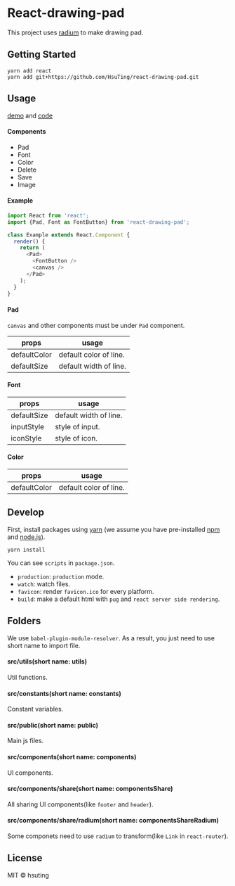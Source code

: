 # React-drawing-pad

This project uses [radium](https://github.com/FormidableLabs/radium) to make drawing pad.

## Getting Started

```
yarn add react
yarn add git+https://github.com/HsuTing/react-drawing-pad.git
```

## Usage

[demo](http://hsuting.com/react-drawing-pad/) and [code](./src/components/index/Index.js)

#### Components

- Pad
- Font
- Color
- Delete
- Save
- Image

#### Example

```javascript
import React from 'react';
import {Pad, Font as FontButton} from 'react-drawing-pad';

class Example extends React.Component {
  render() {
    return (
      <Pad>
        <FontButton />
        <canvas />
      </Pad>
    );
  }
}
```

#### Pad

`canvas` and other components must be under `Pad` component.

| props | usage |
|-------|-------|
| defaultColor | default color of line. |
| defaultSize | default width of line. |

#### Font

| props | usage |
|-------|-------|
| defaultSize | default width of line. |
| inputStyle | style of input. |
| iconStyle | style of icon. |

#### Color

| props | usage |
|-------|-------|
| defaultColor | default color of line. |

## Develop

First, install packages using [yarn](https://yarnpkg.com/) (we assume you have pre-installed [npm](https://www.npmjs.com/) and [node.js](https://nodejs.org/)).

```
yarn install
```

You can see `scripts` in `package.json`.
- `production`: `production` mode.
- `watch`: watch files.
- `favicon`: render `favicon.ico` for every platform.
- `build`: make a default html with `pug` and `react server side rendering`.

## Folders
We use `babel-plugin-module-resolver`. As a result, you just need to use short name to import file.

#### src/utils(short name: utils)
Util functions.

#### src/constants(short name: constants)
Constant variables.

#### src/public(short name: public)
Main js files.

#### src/components(short name: components)
UI components.

#### src/components/share(short name: componentsShare)
All sharing UI components(like `footer` and `header`).

#### src/components/share/radium(short name: componentsShareRadium)
Some componets need to use `radium` to transform(like `Link` in `react-router`).

## License
MIT © hsuting
